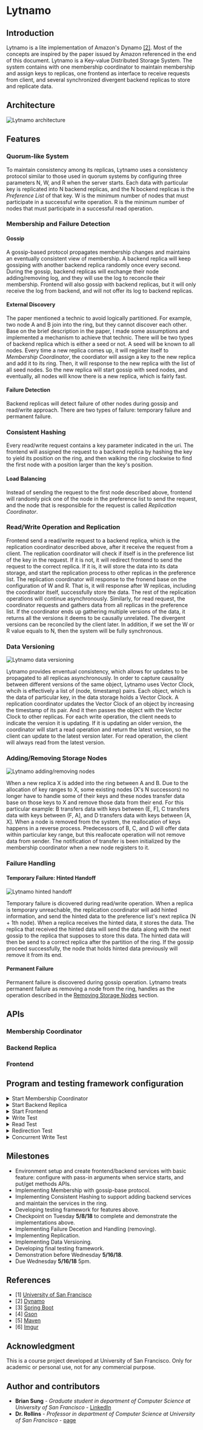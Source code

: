 # Lytnamo

## Introduction

Lytnamo is a lite implementation of Amazon's Dynamo [\[2\]](#references). Most of the concepts are inspired by the paper issued by Amazon referenced in the end of this document. Lytnamo is a Key-value Distributed Storage System. The system contains with one membership coordinator to maintain membership and assign keys to replicas, one frontend as interface to receive requests from client, and several synchronized divergent backend replicas to store and replicate data.

## Architecture

![Lytnamo architecture](https://i.imgur.com/hboZtow.jpg)

## Features

### Quorum-like System

To maintain consistency among its replicas, Lytnamo uses a consistency protocol similar to those used in quorum systems by configuring three parameters N, W, and R when the server starts. Each data with particular key is replicated into N backend replicas, and the N bockend replicas is the *Preference List* of that key. W is the minimum number of nodes that must participate in a successful write operation. R is the minimum number of nodes that must participate in a successful read operation.

### Membership and Failure Detection

#### Gossip

A gossip-based protocol propagates membership changes and maintains an eventually consistent view of membership. A backend replica will keep gossiping with another backend replica randomly once every second. During the gossip, backend replicas will exchange their node adding/removing log, and they will use the log to reconcile their membership. Frontend will also gossip with backend replicas, but it will only receive the log from backend, and will not offer its log to backend replicas.

#### External Discovery

The paper mentioned a technic to avoid logically partitioned. For example, two node A and B join into the ring, but they cannot discover each other. Base on the brief description in the paper, I made some assumptions and implemented a mechanism to achieve that technic. There will be two types of backend replica which is either a seed or not. A seed will be known to all nodes. Every time a new replica comes up, it will register itself to *Membership Coordinator*, the coordiator will assign a key to the new replica and add it to its ring. Then, it will response to the new replica with the list of all seed nodes. So the new replica will start gossip with seed nodes, and eventually, all nodes will know there is a new replica, which is fairly fast.

#### Failure Detection

Backend replicas will detect failure of other nodes during gossip and read/write approach. There are two types of failure: temporary failure and permanent failure.

### Consistent Hashing

Every read/write request contains a key parameter indicated in the uri. The frontend will assigned the request to a backend replica by hashing the key to yield its position on the ring, and then walking the ring clockwise to find the first node with a position larger than the key's position.

#### Load Balancing

Instead of sending the request to the first node described above, frontend will randomly pick one of the node in the preference list to send the request, and the node that is responsible for the request is called *Replication Coordinator*.

### Read/Write Operation and Replication

Frontend send a read/write request to a backend replica, which is the replication coordinator described above, after it receive the request from a client. The replication coordinator will check if itself is in the preference list of the key in the request. If it is not, it will redirect frontend to send the request to the correct replica. If it is, it will store the data into its data storage, and start the replication process to other replicas in the preference list. The replication coordinator will response to the fronend base on the configuration of W and R. That is, it will response after W replicas, including the coordinator itself, successfully store the data. The rest of the replication operations will continue asynchronously. Similarly, for read request, the coordinator requests and gathers data from all replicas in the preference list. If the coordinator ends up gathering multiple versions of the data, it returns all the versions it deems to be causally unrelated. The divergent versions can be reconciled by the client later. In addition, if we set the W or R value equals to N, then the system will be fully synchronous.

### Data Versioning

![Lytnamo data versioning](https://i.imgur.com/Jbt4IeN.jpg)

Lytnamo provides enventual consistency, which allows for updates to be propagated to all replicas asynchronously. In order to capture causality between different versions of the same object, Lytnamo uses Vector Clock, whcih is effectively a list of (node, timestamp) pairs. Each object, which is the data of particular key, in the data storage holds a Vector Clock. A replication coordinator updates the Vector Clock of an object by increasing the timestamp of its pair. And it then passes the object with the Vector Clock to other replicas. For each write operation, the client needs to indicate the version it is updating. If it is updating an older version, the coordinator will start a read operation and return the latest version, so the client can update to the latest version later. For read operation, the client will always read from the latest version.

### Adding/Removing Storage Nodes

![Lytnamo adding/removing nodes](https://i.imgur.com/9VSSO0i.jpg)

When a new replica X is added into the ring between A and B. Due to the allocation of key ranges to X, some existing nodes (X's N successors) no longer have to handle some of their keys and these nodes transfer data base on those keys to X and remove those data from their end. For this particular example: B transfers data with keys between (E, F], C transfers data with keys between (F, A], and D transfers data with keys between (A, X]. When a node is removed from the system, the reallocation of keys happens in a reverse process. Predecessors of B, C, and D will offer data within particular key range, but this reallocate operation will not remove data from sender. The notification of transfer is been initialized by the membership coordinator when a new node registers to it.

### Failure Handling

#### Temporary Failure: Hinted Handoff

![Lytnamo hinted handoff](https://i.imgur.com/h3bIK3w.jpg)

Temporary failure is dicovered during read/write operation. When a replica is temporary unreachable, the replication coordinator will add hinted information, and send the hinted data to the preference list's next replica (N + 1th node). When a replica receives the hinted data, it stores the data. The replica that received the hinted data will send the data along with the next gossip to the replica that supposes to store this data. The hinted data will then be send to a correct replica after the partition of the ring. If the gossip proceed successfully, the node that holds hinted data previously will remove it from its end.

#### Permanent Failure

Permanent failure is discovered during gossip operation. Lytnamo treats permanent failure as removing a node from the ring, handles as the operation described in the [Removing Storage Nodes](#adding/removing-storage-nodes) section.

## APIs

### Membership Coordinator

### Backend Replica

### Frontend

## Program and testing framework configuration

<details>
<summary>Start Membership Coordinator</summary>

```
$ java -jar Coordinator.jar -p <port> -max <max_ring_size> -n <nodes_in_preference_list> -w <min_nodes_write> -r <min_nodes_read>
```

</details>

<details>
<summary>Start Backend Replica</summary>

```
$ java -jar Backend.jar -p <port> -s <seed_or_not> -c <coordinator_address>
```

</details>

<details>
<summary>Start Frontend</summary>

```
$ java -jar Frontend.jar -p <port> -c <coordinator_address>
```

</details>

<details>
<summary>Write Test</summary>

```
$ python3 test_write.py <address> <key> <op> <item> <version>
```

</details>

<details>
<summary>Read Test</summary>

```
$ python3 test_read.py <address> <key>
```

</details>

<details>
<summary>Redirection Test</summary>

```
$ python3 test_redirect.py <address> <hashKey> <key>
```

</details>

<details>
<summary>Concurrent Write Test</summary>

```
$ java -jar ConcurrentTest.jar -t <target_address> -k <key> -d1 '<json_data_1>' -d2 '<json_data_2>'
```

</details>

## Milestones

* Environment setup and create frontend/backend services with basic feature: configure with pass-in arguments when service starts, and put/get methods APIs.
* Implementing Membership with gossip-base protocol.
* Implementing Consistent Hashing to support adding backend services and maintain the services in the ring.
* Developing testing framework for features above.
* Checkpoint on Tuesday **5/8/18** to complete and demonstrate the implementations above.
* Implementing Failure Decetion and Handling (removing).
* Implementing Replication.
* Implementing Data Versioning.
* Developing final testing framework.
* Demonstration before Wednesday **5/16/18**.
* Due Wednesday **5/16/18** 5pm.

## References
* \[1\] [University of San Francisco](https://www.usfca.edu/)
* \[2\] [Dynamo](http://s3.amazonaws.com/AllThingsDistributed/sosp/amazon-dynamo-sosp2007.pdf)
* \[3\] [Spring Boot](https://projects.spring.io/spring-boot/)
* \[4\] [Gson](https://mvnrepository.com/artifact/com.google.code.gson/gson/2.8.2)
* \[5\] [Maven](https://maven.apache.org/guides/getting-started/maven-in-five-minutes.html)
* \[6\] [Imgur](https://imgur.com/)

## Acknowledgment

This is a course project developed at University of San Francisco. Only for academic or personal use, not for any commercial purpose.

## Author and contributors

* **Brian Sung** - *Graduate student in department of Computer Science at University of San Francisco* - [LinkedIn](https://www.linkedin.com/in/brianisadog/)
* **Dr. Rollins** - *Professor in department of Computer Science at University of San Francisco* - [page](http://srollins.cs.usfca.edu/)